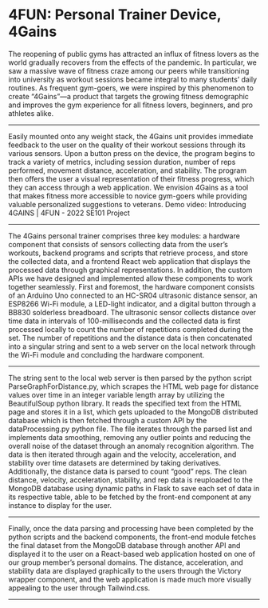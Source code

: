 # 4FUN: Personal Trainer Device, 4Gains
The reopening of public gyms has attracted an influx of fitness lovers as the world gradually recovers from the effects of the pandemic. In particular, we saw a massive wave of fitness craze among our peers while transitioning into university as workout sessions became integral to many students’ daily routines. As frequent gym-goers, we were inspired by this phenomenon to create “4Gains”—a product that targets the growing fitness demographic and improves the gym experience for all fitness lovers, beginners, and pro athletes alike. <br/><hr>
Easily mounted onto any weight stack, the 4Gains unit provides immediate feedback to the user on the quality of their workout sessions through its various sensors. Upon a button press on the device, the program begins to track a variety of metrics, including session duration, number of reps performed, movement distance, acceleration, and stability. The program then offers the user a visual representation of their fitness progress, which they can access through a web application. We envision 4Gains as a tool that makes fitness more accessible to novice gym-goers while providing valuable personalized suggestions to veterans. Demo video: Introducing 4GAINS | 4FUN - 2022 SE101 Project <br/><hr>
The 4Gains personal trainer comprises three key modules: a hardware component that consists of sensors collecting data from the user’s workouts, backend programs and scripts that retrieve process, and store the collected data, and a frontend React web application that displays the processed data through graphical representations. In addition, the custom APIs we have designed and implemented allow these components to work together seamlessly.
First and foremost, the hardware component consists of an Arduino Uno connected to an HC-SR04 ultrasonic distance sensor, an ESP8266 Wi-Fi module, a LED-light indicator, and a digital button through a BB830 solderless breadboard. The ultrasonic sensor collects distance over time data in intervals of 100-milliseconds and the collected data is first processed locally to count the number of repetitions completed during the set. The number of repetitions and the distance data is then concatenated into a singular string and sent to a web server on the local network through the Wi-Fi module and concluding the hardware component. <br/><hr>
The string sent to the local web server is then parsed by the python script ParseGraphForDistance.py, which scrapes the HTML web page for distance values over time in an integer variable length array by utilizing the BeautifulSoup python library. It reads the specified text from the HTML page and stores it in a list, which gets uploaded to the MongoDB distributed database which is then fetched through a custom API by the dataProcessing.py python file. The file iterates through the parsed list and implements data smoothing, removing any outlier points and reducing the overall noise of the dataset through an anomaly recognition algorithm. The data is then iterated through again and the velocity, acceleration, and stability over time datasets are determined by taking derivatives. Additionally, the distance data is parsed to count “good” reps. The clean distance, velocity, acceleration, stability, and rep data is reuploaded to the MongoDB database using dynamic paths in Flask to save each set of data in its respective table, able to be fetched by the front-end component at any instance to display for the user. <br/><hr>
Finally, once the data parsing and processing have been completed by the python scripts and the backend components, the front-end module fetches the final dataset from the MongoDB database through another API and displayed it to the user on a React-based web application hosted on one of our group member’s personal domains. The distance, acceleration, and stability data are displayed graphically to the users through the Victory wrapper component, and the web application is made much more visually appealing to the user through Tailwind.css. <br/><hr>
